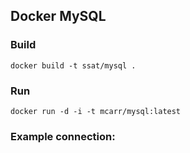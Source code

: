 

## Docker MySQL

### Build
    
    docker build -t ssat/mysql . 

### Run

    docker run -d -i -t mcarr/mysql:latest

### Example connection:



